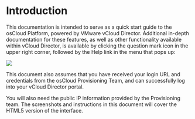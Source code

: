# Introduction
This documentation is intended to serve as a quick start guide to the osCloud Platform, powered by VMware vCloud Director. Additional in-depth documentation for these features, as well as other functionality available within vCloud Director, is available by clicking the question mark icon in the upper right corner, followed by the Help link in the menu that pops up:

![](/assets/portal/1-help.png)

This document also assumes that you have received your login URL and credentials from the osCloud Provisioning Team, and can successfully log into your vCloud Director portal.

You will also need the public IP information provided by the Provisioning team. The screenshots and instructions in this document will cover the HTML5 version of the interface.
